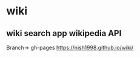 # wiki
wiki search app wikipedia API
-----------------------------------
Branch-> gh-pages 
https://nish1998.github.io/wiki/
